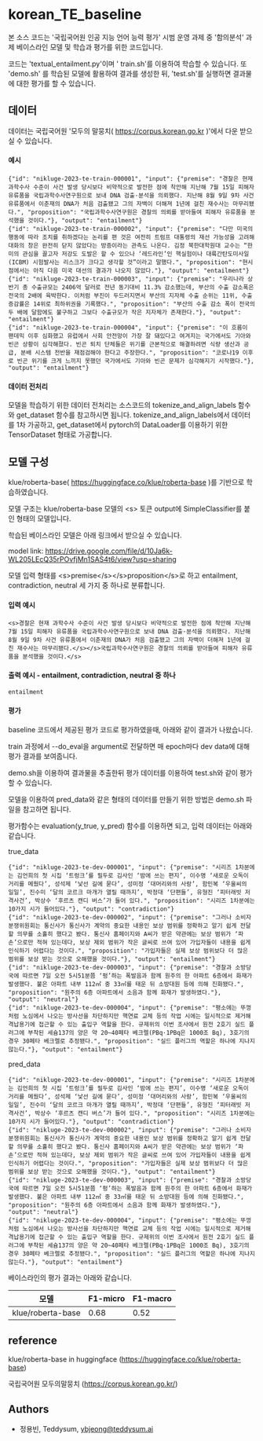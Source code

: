 # korean_TE_baseline

본 소스 코드는 '국립국어원 인공 지능 언어 능력 평가' 시범 운영 과제 중 '함의분석' 과제 베이스라인 모델 및 학습과 평가를 위한 코드입니다.

코드는 'textual_entailment.py'이며 ' train.sh'를 이용하여 학습할 수 있습니다. 또 'demo.sh' 를 학습된 모델에 활용하여 결과를 생성한 뒤, 'test.sh'를 실행하면 결과물에 대한 평가를 할 수 있습니다.




## 데이터

데이터는 국립국어원 '모두의 말뭉치( https://corpus.korean.go.kr )'에서 다운 받으실 수 있습니다.

#### 예시

``` 
{"id": "nikluge-2023-te-train-000001", "input": {"premise": "경찰은 현재 과학수사 수준이 사건 발생 당시보다 비약적으로 발전한 점에 착안해 지난해 7월 15일 피해자 유류품을 국립과학수사연구원으로 보내 DNA 검출·분석을 의뢰했다. 지난해 8월 9일 9차 사건 유류품에서 이춘재의 DNA가 처음 검출됐고 그의 자백이 더해져 1년에 걸친 재수사는 마무리됐다.", "proposition": "국립과학수사연구원은 경찰의 의뢰를 받아들여 피해자 유류품을 분석했을 것이다."}, "output": "entailment"}
{"id": "nikluge-2023-te-train-000002", "input": {"premise": "다만 미국의 행동에 따라 조치를 취하겠다는 논리를 편 것은 여전히 트럼프 대통령의 재선 가능성을 고려해 대화의 창은 완전히 닫지 않았다는 방증이라는 관측도 나온다. 김정 북한대학원대 교수는 “한미의 관심을 끌고자 저강도 도발은 할 수 있으나 ‘레드라인’인 핵실험이나 대륙간탄도미사일(ICBM) 시험발사는 리스크가 크다고 생각할 것”이라고 말했다.", "proposition": "현시점에서는 아직 다음 미국 대선의 결과가 나오지 않았다."}, "output": "entailment"}
{"id": "nikluge-2023-te-train-000003", "input": {"premise": "우리나라 상반기 총 수출규모는 2406억 달러로 전년 동기대비 11.3% 감소했는데, 부산의 수출 감소폭은 전국의 2배에 육박한다. 이처럼 부진이 두드러지면서 부산의 지자체 수출 순위는 11위, 수출증감률은 14위로 최하위권을 기록했다.", "proposition": "부산의 수출 감소 폭이 전국의 두 배에 달함에도 불구하고 그보다 수출규모가 작은 지자체가 존재한다."}, "output": "entailment"}
{"id": "nikluge-2023-te-train-000004", "input": {"premise": "이 흐름이 팬데믹 이후 심화했고 유럽에서 사회 안전망이 가장 잘 돼있다고 여겨지는 국가에서도 기아와 빈곤 상황이 심각해졌다. 빈곤 퇴치 단체들은 위기를 근본적으로 해결하려면 식량 생산과 공급, 분배 시스템 전반을 재점검해야 한다고 주장한다.", "proposition": "코로나19 이후로 빈곤 위기를 크게 느끼지 못했던 국가에서도 기아와 빈곤 문제가 심각해지기 시작했다."}, "output": "entailment"}
```

#### 데이터 전처리

모델을 학습하기 위한 데이터 전처리는 소스코드의 tokenize_and_align_labels 함수와 get_dataset 함수를 참고하시면 됩니다. tokenize_and_align_labels에서 데이터를 1차 가공하고, get_dataset에서 pytorch의 DataLoader를 이용하기 위한 TensorDataset 형태로 가공합니다.


## 모델 구성

klue/roberta-base( https://huggingface.co/klue/roberta-base )를 기반으로 학습하였습니다.

모델 구조는 klue/roberta-base 모델의 \<s> 토큰 output에 SimpleClassifier를 붙인 형태의 모델입니다.

학습된 베이스라인 모델은 아래 링크에서 받으실 수 있습니다.

model link: https://drive.google.com/file/d/10Ja6k-WL205LEcQ35rPOvfjMn1SAS4t6/view?usp=sharing

모델 입력 형태를 \<s>premise\</s>\</s>proposition\</s>로 하고 entailment, contradiction, neutral 세 가지 중 하나로 분류합니다.


#### 입력 예시

```
<s>경찰은 현재 과학수사 수준이 사건 발생 당시보다 비약적으로 발전한 점에 착안해 지난해 7월 15일 피해자 유류품을 국립과학수사연구원으로 보내 DNA 검출·분석을 의뢰했다. 지난해 8월 9일 9차 사건 유류품에서 이춘재의 DNA가 처음 검출됐고 그의 자백이 더해져 1년에 걸친 재수사는 마무리됐다.</s></s>국립과학수사연구원은 경찰의 의뢰를 받아들여 피해자 유류품을 분석했을 것이다.</s>
```

#### 출력 예시 - entailment, contradiction, neutral 중 하나

```
entailment
```

#### 평가

baseline 코드에서 제공된 평가 코드로 평가하였을때, 아래와 같이 결과가 나왔습니다.

train 과정에서 --do_eval을 argument로 전달하면 매 epoch마다 dev data에 대해 평가 결과를 보여줍니다.

demo.sh을 이용하여 결과물을 추출한뒤 평가 데이터를 이용하여 test.sh와 같이 평가할 수 있습니다.

모델을 이용하여 pred_data와 같은 형태의 데이터를 만들기 위한 방법은 demo.sh 파일을 참고하면 됩니다.

평가함수는 evaluation(y_true, y_pred) 함수를 이용하면 되고, 입력 데이터는 아래와 같습니다.

true_data

``` 
{"id": "nikluge-2023-te-dev-000001", "input": {"premise": "시리즈 1차분에는 김언희의 첫 시집 ‘트렁크’를 필두로 김사인 ‘밤에 쓰는 편지’, 이수명 ‘새로운 오독이 거리를 메웠다’, 성석제 ‘낯선 길에 묻다’, 성미정 ‘대머리와의 사랑’, 함민복 ‘우울씨의 일일’, 진수미 ‘달의 코르크 마개가 열릴 때까지’, 박정대 ‘단편들’, 유형진 ‘피터래빗 저격사건’, 박상수 ‘후르츠 캔디 버스’가 들어 있다.", "proposition": "시리즈 1차분에는 10가지 시가 들어있다."}, "output": "contradiction"}
{"id": "nikluge-2023-te-dev-000002", "input": {"premise": "그러나 소비자분쟁위원회는 통신사가 통신사가 계약의 중요한 내용인 보상 범위를 정확하고 알기 쉽게 전달할 의무를 소홀히 했다고 봤다. 통신사 홈페이지와 A씨가 받은 약관에는 보상 범위가 ‘파손’으로만 적혀 있는데다, 보상 제외 범위가 작은 글씨로 쓰여 있어 가입자들이 내용을 쉽게 인식하기 어렵다는 것이다.", "proposition": "가입자들은 실제 보상 범위보다 더 많은 범위를 보상 받는 것으로 오해했을 것이다."}, "output": "entailment"}
{"id": "nikluge-2023-te-dev-000003", "input": {"premise": "경찰과 소방당국에 따르면 7일 오전 5시51분쯤 ‘펑’하는 폭발음과 함께 원주의 한 아파트 6층에서 화재가 발생했다. 불은 아파트 내부 112㎡ 중 33㎡를 태운 뒤 소방대원 등에 의해 진화됐다.", "proposition": "원주의 6층 아파트에서 소음과 함께 화재가 발생하였다."}, "output": "neutral"}
{"id": "nikluge-2023-te-dev-000004", "input": {"premise": "평소에는 뚜껑처럼 노심에서 나오는 방사선을 차단하지만 핵연료 교체 등의 작업 시에는 일시적으로 제거해 격납용기에 접근할 수 있는 출입구 역할을 한다. 규제위의 이번 조사에서 원전 2호기 실드 플러그에 부착된 세슘137의 양은 약 20~40페타 베크렐(PBq·1PBq은 1000조 Bq), 3호기의 경우 30페타 베크렐로 추정됐다.", "proposition": "실드 플러그의 역할은 하나에 지나지 않는다."}, "output": "entailment"}
```


pred_data

```
{"id": "nikluge-2023-te-dev-000001", "input": {"premise": "시리즈 1차분에는 김언희의 첫 시집 ‘트렁크’를 필두로 김사인 ‘밤에 쓰는 편지’, 이수명 ‘새로운 오독이 거리를 메웠다’, 성석제 ‘낯선 길에 묻다’, 성미정 ‘대머리와의 사랑’, 함민복 ‘우울씨의 일일’, 진수미 ‘달의 코르크 마개가 열릴 때까지’, 박정대 ‘단편들’, 유형진 ‘피터래빗 저격사건’, 박상수 ‘후르츠 캔디 버스’가 들어 있다.", "proposition": "시리즈 1차분에는 10가지 시가 들어있다."}, "output": "contradiction"}
{"id": "nikluge-2023-te-dev-000002", "input": {"premise": "그러나 소비자분쟁위원회는 통신사가 통신사가 계약의 중요한 내용인 보상 범위를 정확하고 알기 쉽게 전달할 의무를 소홀히 했다고 봤다. 통신사 홈페이지와 A씨가 받은 약관에는 보상 범위가 ‘파손’으로만 적혀 있는데다, 보상 제외 범위가 작은 글씨로 쓰여 있어 가입자들이 내용을 쉽게 인식하기 어렵다는 것이다.", "proposition": "가입자들은 실제 보상 범위보다 더 많은 범위를 보상 받는 것으로 오해했을 것이다."}, "output": "entailment"}
{"id": "nikluge-2023-te-dev-000003", "input": {"premise": "경찰과 소방당국에 따르면 7일 오전 5시51분쯤 ‘펑’하는 폭발음과 함께 원주의 한 아파트 6층에서 화재가 발생했다. 불은 아파트 내부 112㎡ 중 33㎡를 태운 뒤 소방대원 등에 의해 진화됐다.", "proposition": "원주의 6층 아파트에서 소음과 함께 화재가 발생하였다."}, "output": "neutral"}
{"id": "nikluge-2023-te-dev-000004", "input": {"premise": "평소에는 뚜껑처럼 노심에서 나오는 방사선을 차단하지만 핵연료 교체 등의 작업 시에는 일시적으로 제거해 격납용기에 접근할 수 있는 출입구 역할을 한다. 규제위의 이번 조사에서 원전 2호기 실드 플러그에 부착된 세슘137의 양은 약 20~40페타 베크렐(PBq·1PBq은 1000조 Bq), 3호기의 경우 30페타 베크렐로 추정됐다.", "proposition": "실드 플러그의 역할은 하나에 지나지 않는다."}, "output": "entailment"}
```

베이스라인의 평가 결과는 아래와 같습니다.

| 모델              | F1-micro   | F1-macro |
| ----------------- | ---- | ---- |
| klue/roberta-base | 0.68 | 0.52 |


## reference

klue/roberta-base in huggingface (https://huggingface.co/klue/roberta-base)

국립국어원 모두의말뭉치 (https://corpus.korean.go.kr/)

## Authors

- 정용빈, Teddysum, ybjeong@teddysum.ai
